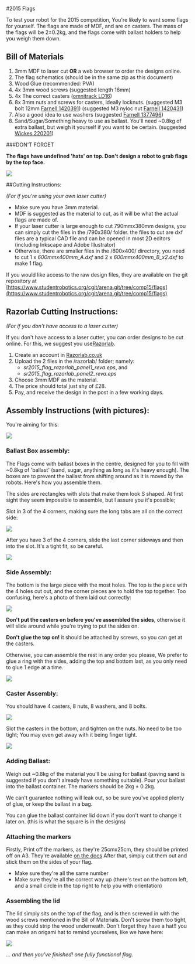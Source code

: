 #2015 Flags

To test your robot for the 2015 competition, You're likely to want some flags for yourself. The flags are made of MDF, and are on casters. The mass of the flags will be 2±0.2kg, and the flags come with ballast holders to help you weigh them down.

## Bill of Materials

1. 3mm MDF to laser cut
**OR** a web browser to order the designs online.
2. The flag schematics (should be in the same zip as this document)
3. Wood Glue
	(recommended: PVA)
4. 4x 3mm wood screws
	(suggested length 16mm)
5. 4x The correct casters ([omnitrack LD16](http://www.omnitrack.co.uk/lightduty/saturn-type-ball-units-LD-m.php))
6. 8x 3mm nuts and screws for casters, ideally locknuts.
	(suggested M3 bolt 12mm [Farnell 1420391](http://uk.farnell.com/1420391))
	(suggested M3 nyloc nut [Farnell 1420431](http://uk.farnell.com/1420431))
7. Also a good idea to use washers
	(suggested [Farnell 1377496](http://uk.farnell.com/1377496))
8. Sand/Sugar/Something heavy to use as ballast. You'll need ~0.8kg of extra ballast, but weigh it yourself if you want to be certain.
(suggested [Wickes 220201](http://www.wickes.co.uk/Wickes-Block-Paving-Sand-Major-Bag/p/220201))

###DON'T FORGET

**The flags have undefined 'hats' on top. Don't design a robot to grab flags by the top face.**

![](photos/IMG_20150220_232453_scaled.jpg)

##Cutting Instructions:

*(For if you're using your own laser cutter)*

* Make sure you have 3mm material.
* MDF is suggested as the material to cut, as it will be what the actual flags are made of.
* If your laser cutter is large enough to cut 790mmx380mm designs, you can simply cut the files in the /790x380/ folder. the files to cut are dxf files are a typical CAD file and can be opened in most 2D editors (including Inkscape and Adobe Illustrator)
* Otherwise, there are smaller files in the /600x400/ directory, you need to cut 1 x *600mmx400mm_A.dxf* and 2 x *600mmx400mm_B_x2.dxf* to make 1 flag.

If you would like access to the raw design files, they are available on the git repository at [https://www.studentrobotics.org/cgit/arena.git/tree/comp15/flags](https://www.studentrobotics.org/cgit/arena.git/tree/comp15/flags)

## Razorlab Cutting Instructions:

*(For if you don't have access to a laser cutter)*

If you don't have access to a laser cutter, you can order designs to be cut online. For this, we suggest you use[Razorlab](http://www.razorlab.co.uk/make-a-product/).
1.  Create an account in [Razorlab.co.uk](http://www.razorlab.co.uk/make-a-product/)
2. Upload the 2 files in the /razorlab/ folder; namely:
	- *sr2015_flag_razorlab_panel1_reva.eps*, and
	- *sr2015_flag_razorlab_panel2_reva.eps*
3. Choose 3mm MDF as the material.
4. The price should total just shy of £28.
4. Pay, and receive the design in the post in a few working days.

## Assembly Instructions (with pictures):

You're aiming for this:

![](photos/IMG_20150304_173012_scaled.jpg)

### Ballast Box assembly:

The Flags come with ballast boxes in the centre, designed for you to fill with ~0.8kg of 'ballast' (sand, sugar, anything as long as it's heavy enough). The boxes are to prevent the ballast from shifting around as it is moved by the robots. Here's how you assemble them.

The sides are rectangles with slots that make them look S shaped. At first sight they seem impossible to assemble, but I assure you it's possible;

Slot in 3 of the 4 corners, making sure the long tabs are all on the correct side:

![](photos/IMG_20150220_202013_scaled.jpg)

After you have 3 of the 4 corners, slide the last corner sideways and then into the slot. It's a tight fit, so be careful.

![](photos/IMG_20150220_201600_scaled.jpg)

### Side Assembly:

The bottom is the large piece with the most holes. The top is the piece with the 4 holes cut out, and the corner pieces are to hold the top together. Too confusing, here's a photo of them laid out correctly:

![](photos/IMG_20150220_200226_scaled.jpg)

**Don't put the casters on before you've assembled the sides**, otherwise it will slide around while you're trying to put the sides on.

**Don't glue the top on!** it should be attached by screws, so you can get at the casters.

Otherwise, you can assemble the rest in any order you please,
We prefer to glue a ring with the sides, adding the top and bottom last, as you only need to glue 1 edge at a time.

![](photos/IMG_20150220_212456_scaled.jpg)

### Caster Assembly:

You should have 4 casters, 8 nuts,  8 washers, and 8 bolts.

![](photos/IMG_20150220_220522_scaled.jpg)

Slot the casters in the bottom, and tighten on the nuts. No need to be too tight;
 You may even get away with it being finger tight.

![](photos/IMG_20150220_204809_scaled.jpg)

### Adding Ballast:

Weigh out ~0.8kg of the material you'll be using for ballast (paving sand is suggested if you don't already have something suitable). Pour your ballast into the ballast container. The markers should be 2kg ± 0.2kg.

We can't guarantee nothing will leak out, so be sure you've applied plenty of glue, or keep the ballast in a bag.

You can glue the ballast container lid down if you don't want to change it later on. (this is what the square is in the designs)

### Attaching the markers
Firstly, Print off the markers, as they're 25cmx25cm, they should be printed off on A3. They're available [on the docs](https://www.studentrobotics.org/docs/programming/sr/vision/markers) After that, simply cut them out and stick them on the sides of your flag. 

* Make sure they're all the same number
* Make sure they're all the correct way up (there's text on the bottom left, and a small circle in the top right to help you with orientation)

### Assembling the lid
The lid simply sits on the top of the flag, and is then screwed in with the wood screws mentioned in the Bill of Materials. Don't screw them too tight, as they could strip the wood underneath.
Don't forget they have a hat!! you can make an origami hat to remind yourselves, like we have here:

![](photos/IMG_20150304_172646_scaled.jpg)

*... and then you've finished! one fully functional flag.*
